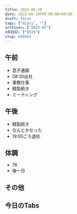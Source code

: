 ```yaml
---
title: 2022-05-19
date: 2022-05-19T00:00:00+09:00
draft: false
tags: ["diary", ""]
archives: ["2022-05"]
n年日記: ["0519"]
slug: 688044
---
```

## 午前
- 息子通園
- 08:30出社
- 事務仕事
- 精製続き
- ミーティング
## 午後
- 精製続き
- なんとかなった
- 19:00ごろ退社
## 体調
- 76
- 後一日
## その他
## 今日のTabs